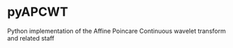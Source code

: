 # pyAPCWT
Python implementation of the Affine Poincare Continuous wavelet transform and related staff
